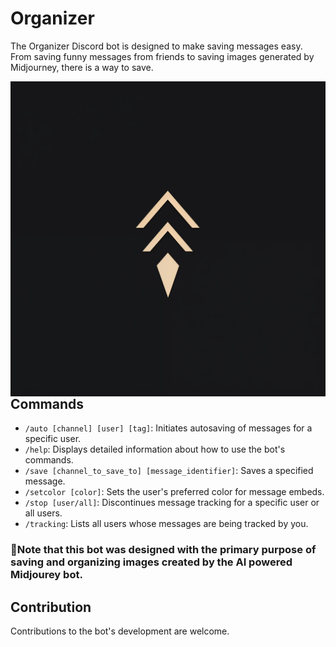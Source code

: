 # Organizer
The Organizer Discord bot is designed to make saving messages easy. From saving funny messages from friends to saving images generated by Midjourney, there is a way to save.

<img style="float: right;" src="./profileIcon.png" />

## Commands
- `/auto [channel] [user] [tag]`: Initiates autosaving of messages for a specific user.
- `/help`: Displays detailed information about how to use the bot's commands.
- `/save [channel_to_save_to] [message_identifier]`: Saves a specified message.
- `/setcolor [color]`: Sets the user's preferred color for message embeds.
- `/stop [user/all]`: Discontinues message tracking for a specific user or all users.
- `/tracking`: Lists all users whose messages are being tracked by you.

### 📝Note that this bot was designed with the primary purpose of saving and organizing images created by the AI powered Midjourey bot.

## Contribution
Contributions to the bot's development are welcome. 